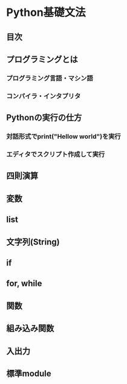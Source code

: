 # Python基礎文法

## 目次

## プログラミングとは
### プログラミング言語・マシン語
### コンパイラ・インタプリタ

## Pythonの実行の仕方
### 対話形式でprint("Hellow world")を実行
### エディタでスクリプト作成して実行

## 四則演算

## 変数

## list

## 文字列(String)

## if

## for, while

## 関数

## 組み込み関数

## 入出力

## 標準module
